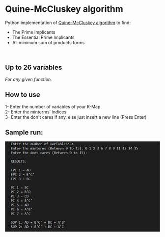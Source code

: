 # Quine-McCluskey algorithm
Python implementation of [Quine–McCluskey algorithm](https://en.wikipedia.org/wiki/Quine%E2%80%93McCluskey_algorithm) to find:  
* The Prime Implicants  
* The Essential Prime Implicants  
* All minimum sum of products forms    
<br>

## Up to 26 variables
_For any given function._
<br>

## How to use
1- Enter the number of variables of your K-Map  
2- Enter the minterms' indices  
3- Enter the don't cares if any, else just insert a new line (Press Enter)
<br>

## Sample run:

![](/imgs/Sample.jpg "Sample Run")
